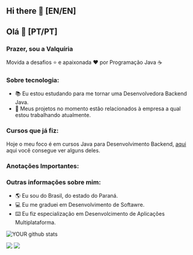 ## Hi there 👋 [EN/EN]

## Olá 👋 [PT/PT]

### Prazer, sou a Valquíria 
Movida a desafios ⭐ e apaixonada ❤️ por Programação Java ☕ 

### Sobre tecnologia:
- 📚 Eu estou estudando para me tornar uma Desenvolvedora Backend Java.
- 🎯 Meus projetos no momento estão relacionados à empresa a qual estou trabalhando atualmente.

### Cursos que já fiz: 
Hoje o meu foco é em cursos Java para Desenvolvimento Backend, [aqui](https://github.com/valquiriamatter/certificados) aqui você consegue ver alguns deles.

### Anotações Importantes:    

### Outras informações sobre mim:
- 🌎 Eu sou do Brasil, do estado do Paraná.
- 💻 Eu me graduei em Desenvolvimento de Softawre.
- ⌨️ Eu fiz especialização em Desenvolcimento de Aplicações Multiplataforma.


![YOUR github stats](https://github-readme-stats.vercel.app/api?username=valquiriamatter)

[<img src="https://img.shields.io/badge/twitter-%231DA1F2.svg?&style=for-the-badge&logo=twitter&logoColor=white" />](https://twitter.com/valquiriamatter) 
[<img src="https://img.shields.io/badge/linkedin-%230077B5.svg?&style=for-the-badge&logo=linkedin&logoColor=white" />](https://www.linkedin.com/in/valquiriamatter/) 
